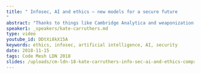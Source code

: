 ```yaml
---
title: " Infosec, AI and ethics – new models for a secure future
"
abstract: "Thanks to things like Cambridge Analytica and weaponization of social media and the web we are at an interesting juncture. The intersection of infosec, AI and ethics means that we need to develop new approaches to privacy and security. This talk explores some possible futures, and provides some practical suggestions for ethical and safe computing."
speaker1: _speakers/kate-carruthers.md
type: video
youtube_id: DDtXi8kX15A
keywords: ethics, infosec, artificial intelligence, AI, security
date: 2018-11-15
tags: Code Mesh LDN 2018
slides: /uploads/cm-ldn-18-kate-carruthers-info-sec-ai-and-ethics-compressed.pdf
---
```


